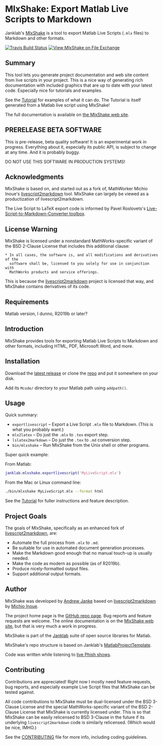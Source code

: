 # MlxShake: Export Matlab Live Scripts to Markdown

Janklab's [MlxShake](https://github.com/janklab/MlxShake) is a tool to export Matlab Live Scripts (`.mlx` files) to Markdown and other formats.

[![Travis Build Status](https://travis-ci.com/janklab/MlxShake.svg?branch=main)](https://travis-ci.com/github/janklab/MlxShake)  [![View MlxShake on File Exchange](https://www.mathworks.com/matlabcentral/images/matlab-file-exchange.svg)](https://www.mathworks.com/matlabcentral/fileexchange/99274-mlxshake)

## Summary

This tool lets you generate project documentation and web site content from live scripts in your project. This is a nice way of generating rich documentation with included graphics that are up to date with your latest code. Especially nice for tutorials and examples.

See the [Tutorial](https://mlxshake.janklab.net/Tutorial.html) for examples of what it can do. The Tutorial is itself generated from a Matlab live script using MlxShake!

The full documentation is available on [the MlxShake web site](https://mlxshake.janklab.net).

## PRERELEASE BETA SOFTWARE

This is pre-release, beta quality software! It is an experimental work in progress. Everything about it, especially its public API, is subject to change at any time. And it is probably buggy.

DO NOT USE THIS SOFTWARE IN PRODUCTION SYSTEMS!

## Acknowledgments

MlxShake is based on, and started out as a fork of, MathWorker Michio Inoue's [livescript2markdown](https://github.com/minoue-xx/livescript2markdown) tool. MlxShake can largely be viewed as a productization of livescript2markdown.

The Live Script to LaTeX export code is informed by Pavel Roslovets's [Live-Script-to-Markdown-Converter toolbox](https://github.com/roslovets/Live-Script-to-Markdown-Converter).

## License Warning

MlxShake is licensed under a nonstandard MathWorks-specific variant of the BSD 2-Clause License that includes this additional clause:

```text
* In all cases, the software is, and all modifications and derivatives of the
  software shall be, licensed to you solely for use in conjunction with
  MathWorks products and service offerings.
```

This is because the [livescript2markdown](https://github.com/minoue-xx/livescript2markdown) project is licensed that way, and MlxShake contains derivatives of its code.

## Requirements

Matlab version, I dunno, R2019b or later?

## Introduction

MlxShake provides tools for exporting Matlab Live Scripts to Markdown and other formats, including HTML, PDF, Microsoft Word, and more.

## Installation

Download the [latest release](https://github.com/janklab/MlxShake/releases) or clone the [repo](https://github.com/janklab/MlxShake) and put it somewhere on your disk.

Add its `Mcode/` directory to your Matlab path using `addpath()`.

## Usage

Quick summary:

* `exportlivescript` – Export a Live Script `.mlx` file to Markdown. (This is what you probably want.)
* `mlx2latex` – Do just the `.mlx` to `.tex` export step.
* `lslatex2markdown` – Do just the `.tex` to `.md` conversion step.
* `bin/mlxshake` – Run MlxShake from the Unix shell or other programs.

Super quick example:

From Matlab:

```matlab
janklab.mlxshake.exportlivescript('MyLiveScript.mlx')
```

From the Mac or Linux command line:

```bash
./bin/mlxshake MyLiveScript.mlx --format html
```

See the [Tutorial](https://mlxshake.janklab.net/Tutorial.html) for fuller instructions and feature description.

## Project Goals

The goals of MlxShake, specifically as an enhanced fork of [livescript2markdown](https://github.com/minoue-xx/livescript2markdown), are:

* Automate the full process from `.mlx` to `.md`.
* Be suitable for use in automated document generation processes.
* Make the Markdown good enough that no manual touch-up is usually needed.
* Make the code as modern as possible (as of R2019b).
* Produce nicely-formatted output files.
* Support additional output formats.

## Author

MlxShake was developed by [Andrew Janke](https://apjanke.net) based on [livescript2markdown](https://github.com/minoue-xx/livescript2markdown) by [Michio Inoue](https://github.com/minoue-xx).

The project home page is the [GitHub repo page](https://github.com/janklab/MlxShake). Bug reports and feature requests are welcome. The online documentation is on the [MlxShake web site](https://mlxshake.janklab.net), but that is very much a work in progress.

MlxShake is part of the [Janklab](https://janklab.net) suite of open source libraries for Matlab.

MlxShake's repo structure is based on Janklab's [MatlabProjectTemplate](https://github.com/apjanke/MatlabProjectTemplate).

Code was written while listening to [live Phish shows](https://www.livephish.com/).

## Contributing

Contributions are appreciated! Right now I mostly need feature requests, bug reports, and especially example Live Script files that MlxShake can be tested against.

All code contributions to MlxShake must be dual-licensed under the BSD 3-Clause License and the special MathWorks-specific variant of the BSD 2-Clause License that MlxShake is currently licensed under. This is so that MlxShake can be easily relicensed to BSD 3-Clause in the future if its underlying `livescript2markdown` code is similarly relicensed. (Which would be nice, IMHO.)

See the [CONTRIBUTING](https://github.com/janklab/MlxShake/blob/master/.github/CONTRIBUTING.md) file for more info, including coding guidelines.
